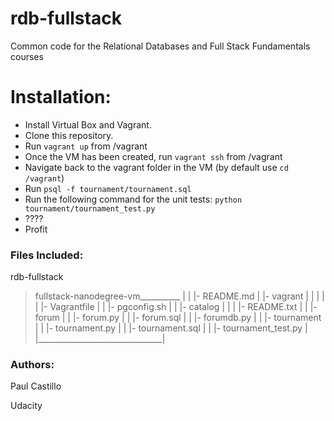 rdb-fullstack
=============

Common code for the Relational Databases and Full Stack Fundamentals courses

# Installation:

* Install Virtual Box and Vagrant.
* Clone this repository.
* Run `vagrant up` from /vagrant
* Once the VM has been created, run `vagrant ssh` from /vagrant
* Navigate back to the vagrant folder in the VM (by default use `cd /vagrant`)
* Run `psql -f tournament/tournament.sql`
* Run the following command for the unit tests: `python tournament/tournament_test.py`
* ????
* Profit

### Files Included:

rdb-fullstack

>   fullstack-nanodegree-vm__________
>   |                               |
>   |- README.md                    |
>   |- vagrant                      |
>   |   |                           |
>   |   |- Vagrantfile              |
>   |   |- pgconfig.sh              |
>   |   |- catalog                  |
>   |   |   |- README.txt           |
>   |   |- forum                    |
>   |       |- forum.py             |
>   |       |- forum.sql            |
>   |       |- forumdb.py           |
>   |   |- tournament               |
>   |       |- tournament.py        |
>   |       |- tournament.sql       |
>   |       |- tournament_test.py   |
>   |_______________________________|

### Authors:
Paul Castillo

Udacity
